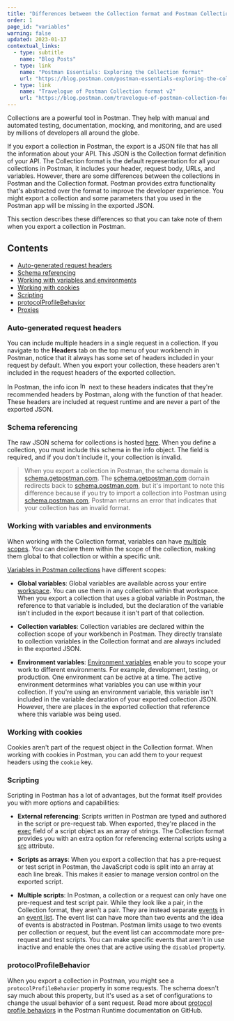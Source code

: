 ```yaml
---
title: "Differences between the Collection format and Postman Collections"
order: 1
page_id: "variables"
warning: false
updated: 2023-01-17
contextual_links:
  - type: subtitle
    name: "Blog Posts"
  - type: link
    name: "Postman Essentials: Exploring the Collection format"
    url: "https://blog.postman.com/postman-essentials-exploring-the-collection-format/"
  - type: link
    name: "Travelogue of Postman Collection format v2"
    url: "https://blog.postman.com/travelogue-of-postman-collection-format-v2/"
---
```


Collections are a powerful tool in Postman. They help with manual and automated testing, documentation, mocking, and monitoring, and are used by millions of developers all around the globe.

If you export a collection in Postman, the export is a JSON file that has all the information about your API. This JSON is the Collection format definition of your API. The Collection format is the default representation for all your collections in Postman, it includes your header, request body, URLs, and variables. However, there are some differences between the collections in Postman and the Collection format. Postman provides extra functionality that's abstracted over the format to improve the developer experience. You might export a collection and some parameters that you used in the Postman app will be missing in the exported JSON.

This section describes these differences so that you can take note of them when you export a collection in Postman.

## Contents

- [Auto-generated request headers](/advanced-concepts/collection-format-vs-collection-in-postman/#autogenerated-request-headers)
- [Schema referencing](/advanced-concepts/collection-format-vs-collection-in-postman/#schema-referencing)
- [Working with variables and environments](/advanced-concepts/collection-format-vs-collection-in-postman/#working-with-variables-and-environments)
- [Working with cookies](/advanced-concepts/collection-format-vs-collection-in-postman/#working-with-cookies)
- [Scripting](/advanced-concepts/collection-format-vs-collection-in-postman/#scripting)
- [protocolProfileBehavior](/advanced-concepts/collection-format-vs-collection-in-postman/#protocolprofilebehavior)
- [Proxies](/advanced-concepts/collection-format-vs-collection-in-postman/#proxies)

### Auto-generated request headers

You can include multiple headers in a single request in a collection. If you navigate to the **Headers** tab on the top menu of your workbench in Postman, notice that it always has some set of headers included in your request by default. When you export your collection, these headers aren't included in the request headers of the exported collection.

In Postman, the info icon <img alt="Information icon" src="https://assets.postman.com/postman-docs/icon-information-v9-5.jpg#icon" width="16px"> next to these headers indicates that they're recommended headers by Postman, along with the function of that header. These headers are included at request runtime and are never a part of the exported JSON.

### Schema referencing

The raw JSON schema for collections is hosted [here](https://schema.postman.com/collection/json/v2.1.0/draft-07/collection.json). When you define a collection, you must include this schema in the info object. The field is required, and if you don't include it, your collection is invalid.

> When you export a collection in Postman, the schema domain is [schema.getpostman.com](https://schema.getpostman.com). The [schema.getpostman.com](https://schema.getpostman.com) domain redirects back to [schema.postman.com](https://schema.postman.com), but it's important to note this difference because if you try to import a collection into Postman using [schema.postman.com](https://schema.postman.com), Postman returns an error that indicates that your collection has an invalid format.

### Working with variables and environments

When working with the Collection format, variables can have [multiple scopes](/advanced-concepts/variables/). You can declare them within the scope of the collection, making them global to that collection or within a specific unit.

[Variables in Postman collections](https://learning.postman.com/docs/sending-requests/variables/#variable-scopes) have different scopes:

- **Global variables**: Global variables are available across your entire [workspace](https://learning.postman.com/docs/collaborating-in-postman/using-workspaces/creating-workspaces/). You can use them in any collection within that workspace. When you export a collection that uses a global variable in Postman, the reference to that variable is included, but the declaration of the variable isn't included in the export because it isn't part of that collection.

- **Collection variables**: Collection variables are declared within the collection scope of your workbench in Postman. They directly translate to collection variables in the Collection format and are always included in the exported JSON.

- **Environment variables**: [Environment variables](https://learning.postman.com/docs/sending-requests/managing-environments/) enable you to scope your work to different environments. For example, development, testing, or production. One environment can be active at a time. The active environment determines what variables you can use within your collection. If you're using an environment variable, this variable isn't included in the variable declaration of your exported collection JSON. However, there are places in the exported collection that reference where this variable was being used.

### Working with cookies

Cookies aren't part of the request object in the Collection format. When working with cookies in Postman, you can add them to your request headers using the `cookie` key.

### Scripting

Scripting in Postman has a lot of advantages, but the format itself provides you with more options and capabilities:

- **External referencing**: Scripts written in Postman are typed and authored in the script or pre-request tab. When exported, they're placed in the <a href="https://github.com/postmanlabs/schemas/blob/da7578c2d71c46de2d39d04fbeebc26570591a44/schemas/draft-07/v2.1.0/collection/script.json#LL16C6-L16C6">exec</a> field of a script object as an array of strings. The Collection format provides you with an extra option for referencing external scripts using a <a href="https://github.com/postmanlabs/schemas/blob/da7578c2d71c46de2d39d04fbeebc26570591a44/schemas/draft-07/v2.1.0/collection/script.json#L31">src</a> attribute.

- **Scripts as arrays**: When you export a collection that has a pre-request or test script in Postman, the JavaScript code is split into an array at each line break. This makes it easier to manage version control on the exported script.

- **Multiple scripts**: In Postman, a collection or a request can only have one pre-request and test script pair. While they look like a pair, in the Collection format, they aren't a pair. They are instead separate [events](/advanced-concepts/events/) in an [event list](/reference/event-list/). The event list can have more than two events and the idea of events is abstracted in Postman. Postman limits usage to two events per collection or request, but the event list can accommodate more pre-request and test scripts. You can make specific events that aren't in use inactive and enable the ones that are active using the `disabled` property.

### protocolProfileBehavior

When you export a collection in Postman, you might see a `protocolProfileBehavior` property in some requests. The schema doesn't say much about this property, but it's used as a set of configurations to change the usual behavior of a sent request. Read more about [protocol profile behaviors](https://github.com/postmanlabs/postman-runtime/blob/develop/docs/protocol-profile-behavior.md) in the Postman Runtime documentation on GitHub.

<!-- ### Proxies

Can be included with each request in the schema, but can only be done in settings in Postman -->
